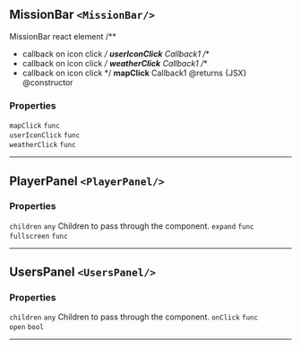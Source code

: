 ## MissionBar `<MissionBar/>`
MissionBar react element
/** 
 * callback on icon click 
*/ 
 **userIconClick** Callback1<DOMEvent>
/** 
 * callback on icon click 
*/ 
 **weatherClick** Callback1<DOMEvent>
/** 
 * callback on icon click 
*/ 
 **mapClick** Callback1<DOMEvent>
@returns {JSX}
@constructor

### Properties
 `mapClick`  `func`     
 `userIconClick`  `func`     
 `weatherClick`  `func`     

------------------------------------------------------------------

## PlayerPanel `<PlayerPanel/>`

### Properties
 `children`  `any`    Children to pass through the component. 
 `expand`  `func`     
 `fullscreen`  `func`     

------------------------------------------------------------------

## UsersPanel `<UsersPanel/>`

### Properties
 `children`  `any`    Children to pass through the component. 
 `onClick`  `func`     
 `open`  `bool`     

------------------------------------------------------------------

